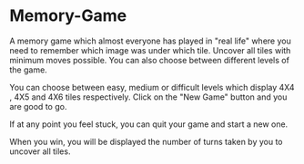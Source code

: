 # Memory-Game
A memory game which almost everyone has played in "real life" where you need to remember which image was under which tile. Uncover all tiles with minimum moves possible. You can also choose between different levels of the game.

You can choose between easy, medium or difficult levels which display 4X4 , 4X5 and 4X6 tiles respectively. Click on the "New Game" button and you are good to go.

If at any point you feel stuck, you can quit your game and start a new one.

When you win, you will be displayed the number of turns taken by you to uncover all tiles.
